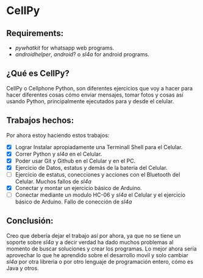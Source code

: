 # CellPy

## Requirements:
- _pywhatkit_ for whatsapp web programs.
- _androidhelper_, _android_? o _sl4a_ for android programs. 


## ¿Qué es CellPy?

CellPy o Cellphone Python, son diferentes ejercicios que voy a hacer para hacer diferentes cosas cómo enviar mensajes, tomar fotos y cosas así usando Python, principalmente ejecutados para y desde el celular. 

## Trabajos hechos:

Por ahora estoy haciendo estos trabajos:

- [X] Lograr Instalar apropiadamente una Terminall Shell para el Celular.
- [X] Correr Python y _sl4a_ en el Celular.
- [X] Poder usar Git y Github en el Celular y en el PC.
- [X] Ejercicio de Datos, estatus y demás de la bateria del Celular.
- [ ] Ejercicio de estatus, conecciones y acciones con el Bluetooth del Celular. Muchos fallos de _sl4a_
- [X] Conectar y montar un ejercicio básico de Arduino.
- [ ] Conectar mediante un modulo HC-06 y _sl4a_ el Celular y el ejercicio básico de Arduino. Fallo de conección de _sl4a_

## Conclusión:

Creo que debería dejar el trabajo así por ahora, ya que no se tiene un soporte sobre _sl4a_ y a decir verdad ha dado muchos problemas 
al momento de buscar soluciones y crear los programas. Lo mejor ahora sería aprovechar lo que he aprendido sobre el desarrollo movil 
y solo cambiar _sl4a_ por otra libreria o por otro lenguaje de programación entero, cómo es Java y otros. 